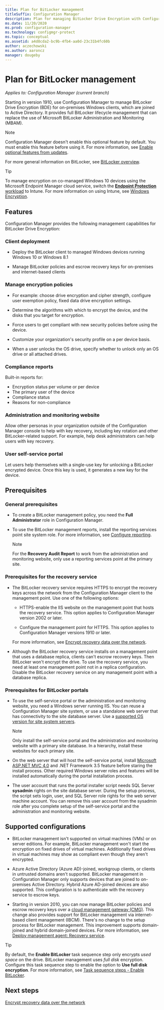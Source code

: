 ```yaml
---
title: Plan for BitLocker management
titleSuffix: Configuration Manager
description: Plan for managing BitLocker Drive Encryption with Configuration Manager
ms.date: 11/20/2020
ms.prod: configuration-manager
ms.technology: configmgr-protect
ms.topic: conceptual
ms.assetid: a4d8cda2-bc9b-4fb4-aa0d-23c31b4fc60b
author: aczechowski
ms.author: aaroncz
manager: dougeby
---
```


# Plan for BitLocker management

*Applies to: Configuration Manager (current branch)*

<!-- 3601034 -->

Starting in version 1910, use Configuration Manager to manage BitLocker Drive Encryption (BDE) for on-premises Windows clients, which are joined to Active Directory. It provides full BitLocker lifecycle management that can replace the use of Microsoft BitLocker Administration and Monitoring (MBAM).

> [!NOTE]
> Configuration Manager doesn't enable this optional feature by default. You must enable this feature before using it. For more information, see [Enable optional features from updates](../../core/servers/manage/install-in-console-updates.md#bkmk_options).  

For more general information on BitLocker, see [BitLocker overview](/windows/security/information-protection/bitlocker/bitlocker-overview).

> [!TIP]
> To manage encryption on co-managed Windows 10 devices using the Microsoft Endpoint Manager cloud service, switch the [**Endpoint Protection** workload](../../comanage/workloads.md#endpoint-protection) to Intune. For more information on using Intune, see [Windows Encryption](/intune/protect/endpoint-protection-windows-10#windows-encryption).

## Features

Configuration Manager provides the following management capabilities for BitLocker Drive Encryption:

### Client deployment

- Deploy the BitLocker client to managed Windows devices running Windows 10 or Windows 8.1

- Manage BitLocker policies and escrow recovery keys for on-premises and internet-based clients

### Manage encryption policies

- For example: choose drive encryption and cipher strength, configure user exemption policy, fixed data drive encryption settings.

- Determine the algorithms with which to encrypt the device, and the disks that you target for encryption.

- Force users to get compliant with new security policies before using the device.

- Customize your organization's security profile on a per device basis.

- When a user unlocks the OS drive, specify whether to unlock only an OS drive or all attached drives.

### Compliance reports

Built-in reports for:

- Encryption status per volume or per device
- The primary user of the device
- Compliance status
- Reasons for non-compliance

### Administration and monitoring website

Allow other personas in your organization outside of the Configuration Manager console to help with key recovery, including key rotation and other BitLocker-related support. For example, help desk administrators can help users with key recovery.

### User self-service portal

Let users help themselves with a single-use key for unlocking a BitLocker encrypted device. Once this key is used, it generates a new key for the device.

## Prerequisites

### General prerequisites

- To create a BitLocker management policy, you need the **Full Administrator** role in Configuration Manager.

- To use the BitLocker management reports, install the reporting services point site system role. For more information, see [Configure reporting](../../core/servers/manage/configuring-reporting.md).

    > [!NOTE]
    > For the **Recovery Audit Report** to work from the administration and monitoring website, only use a reporting services point at the primary site.

### Prerequisites for the recovery service

- The BitLocker recovery service requires HTTPS to encrypt the recovery keys across the network from the Configuration Manager client to the management point. Use one of the following options:

  - HTTPS-enable the IIS website on the management point that hosts the recovery service. This option applies to Configuration Manager version 2002 or later.<!-- 5925660 -->

  - Configure the management point for HTTPS. This option applies to Configuration Manager versions 1910 or later.

  For more information, see [Encrypt recovery data over the network](../deploy-use/bitlocker/encrypt-recovery-data-transit.md).

- Although the BitLocker recovery service installs on a management point that uses a database replica, clients can't escrow recovery keys. Then BitLocker won't encrypt the drive. To use the recovery service, you need at least one management point not in a replica configuration. Disable the BitLocker recovery service on any management point with a database replica.<!-- 7813149 -->

### Prerequisites for BitLocker portals

- To use the self-service portal or the administration and monitoring website, you need a Windows server running IIS. You can reuse a Configuration Manager site system, or use a standalone web server that has connectivity to the site database server. Use a [supported OS version for site system servers](../../core/plan-design/configs/supported-operating-systems-for-site-system-servers.md).

    > [!NOTE]
    > Only install the self-service portal and the administration and monitoring website with a primary site database. In a hierarchy, install these websites for each primary site.

- On the web server that will host the self-service portal, install [Microsoft ASP.NET MVC 4.0](/aspnet/mvc/mvc4) and .NET Framework 3.5 feature before staring the install process. Other required Windows server roles and features will be installed automatically during the portal installation process.

- The user account that runs the portal installer script needs SQL Server **sysadmin** rights on the site database server. During the setup process, the script sets login, user, and SQL Server role rights for the web server machine account. You can remove this user account from the sysadmin role after you complete setup of the self-service portal and the administration and monitoring website.

## Supported configurations

- BitLocker management isn't supported on virtual machines (VMs) or on server editions. For example, BitLocker management won't start the encryption on fixed drives of virtual machines. Additionally fixed drives in virtual machines may show as compliant even though they aren't encrypted.

- Azure Active Directory (Azure AD)-joined, workgroup clients, or clients in untrusted domains aren't supported. BitLocker management in Configuration Manager only supports devices that are joined to on-premises Active Directory. Hybrid Azure AD-joined devices are also supported. This configuration is to authenticate with the recovery service to escrow keys.

- Starting in version 2010, you can now manage BitLocker policies and escrow recovery keys over a [cloud management gateway (CMG)](../../core/clients/manage/cmg/overview.md). This change also provides support for BitLocker management via internet-based client management (IBCM). There's no change to the setup process for BitLocker management. This improvement supports domain-joined and hybrid domain-joined devices.<!--6979223--> For more information, see [Deploy management agent: Recovery service](../deploy-use/bitlocker/deploy-management-agent.md#recovery-service).

> [!TIP]
> By default, the **Enable BitLocker** task sequence step only encrypts *used space* on the drive. BitLocker management uses *full disk* encryption. Configure this task sequence step to enable the option to **Use full disk encryption**. For more information, see [Task sequence steps - Enable BitLocker](../../osd/understand/task-sequence-steps.md#BKMK_EnableBitLocker).

## Next steps

[Encrypt recovery data over the network](../deploy-use/bitlocker/encrypt-recovery-data-transit.md)
